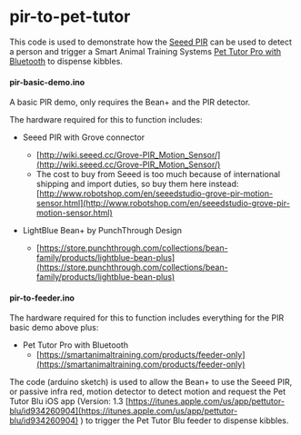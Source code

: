 # pir-to-pet-tutor
This code is used to demonstrate how the [Seeed PIR](http://wiki.seeed.cc/Grove-PIR_Motion_Sensor/) can be used to detect a person and trigger a Smart Animal Training Systems [Pet Tutor Pro with Bluetooth](https://smartanimaltraining.com/products/feeder-only) to dispense kibbles.

#### pir-basic-demo.ino

A basic PIR demo, only requires the Bean+ and the PIR detector. 

The hardware required for this to function includes:

+ Seeed PIR with Grove connector
  * [http://wiki.seeed.cc/Grove-PIR_Motion_Sensor/](http://wiki.seeed.cc/Grove-PIR_Motion_Sensor/)
  * The cost to buy from Seeed is too much because of international shipping and import duties, so buy them here instead: [http://www.robotshop.com/en/seeedstudio-grove-pir-motion-sensor.html](http://www.robotshop.com/en/seeedstudio-grove-pir-motion-sensor.html) 

+ LightBlue Bean+ by PunchThrough Design
  * [https://store.punchthrough.com/collections/bean-family/products/lightblue-bean-plus](https://store.punchthrough.com/collections/bean-family/products/lightblue-bean-plus)


#### pir-to-feeder.ino

The hardware required for this to function includes everything for the PIR basic demo above plus:
+ Pet Tutor Pro with Bluetooth
  * [https://smartanimaltraining.com/products/feeder-only](https://smartanimaltraining.com/products/feeder-only)

The code (arduino sketch) is used to allow the Bean+ to use the Seeed PIR, or passive infra red, motion detector to detect motion and request the Pet Tutor Blu iOS app (Version: 1.3 [https://itunes.apple.com/us/app/pettutor-blu/id934260904](https://itunes.apple.com/us/app/pettutor-blu/id934260904) ) to trigger the Pet Tutor Blu feeder to dispense kibbles.

